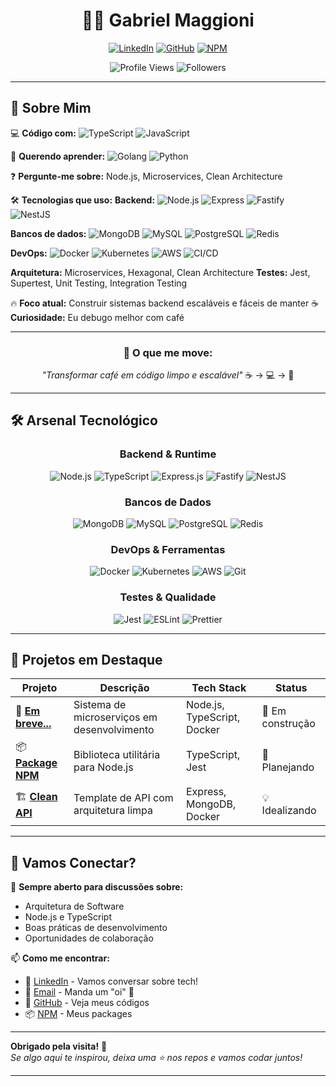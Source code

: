 <h1 align="center">👨‍💻 Gabriel Maggioni</h1>

<div align="center">

[![LinkedIn](https://img.shields.io/badge/LinkedIn-Gabriel_Maggioni-0077B5?style=flat&logo=linkedin&logoColor=white)](https://www.linkedin.com/in/devmaggioni/)
[![GitHub](https://img.shields.io/badge/GitHub-devmaggioni-181717?style=flat&logo=github&logoColor=white)](https://github.com/devmaggioni)
[![NPM](https://img.shields.io/badge/NPM-devmaggioni-CB3837?style=flat&logo=npm&logoColor=white)](https://www.npmjs.com/~devmaggioni)

![Profile Views](https://komarev.com/ghpvc/?username=devmaggioni&color=red&style=flat-square)
![Followers](https://img.shields.io/github/followers/devmaggioni?color=0cf&style=flat-square)

</div>

<!-- ---

<div align="center">
  
[![Typing SVG](https://readme-typing-svg.herokuapp.com?font=Fira+Code&size=24&pause=100&color=07F5DC&center=true&vCenter=true&width=800&height=100&lines=Olá👋;Full+Stack+Developer+🚀;Node.js+%26+TypeScript+Enthusiast;Building+the+future,+one+commit+at+a+time+⚡)](https://git.io/typing-svg)

</div>

--- -->

---

## 🎯 Sobre Mim

💻 **Código com:**
![TypeScript](https://img.shields.io/badge/TypeScript-3178C6?style=flat-square\&logo=typescript\&logoColor=white)
![JavaScript](https://img.shields.io/badge/JavaScript-F7DF1E?style=flat-square\&logo=javascript\&logoColor=black)

🌱 **Querendo aprender:**
![Golang](https://img.shields.io/badge/Golang-00ADD8?style=flat-square\&logo=go\&logoColor=white)
![Python](https://img.shields.io/badge/Python-3776AB?style=flat-square\&logo=python\&logoColor=white)

❓ **Pergunte-me sobre:** Node.js, Microservices, Clean Architecture

🛠️ **Tecnologias que uso:**
**Backend:**
![Node.js](https://img.shields.io/badge/Node.js-339933?style=flat-square\&logo=node.js\&logoColor=white)
![Express](https://img.shields.io/badge/Express-000000?style=flat-square\&logo=express\&logoColor=white)
![Fastify](https://img.shields.io/badge/Fastify-20232A?style=flat-square\&logo=fastify\&logoColor=white)
![NestJS](https://img.shields.io/badge/NestJS-E0234E?style=flat-square\&logo=nestjs\&logoColor=white)

**Bancos de dados:**
![MongoDB](https://img.shields.io/badge/MongoDB-47A248?style=flat-square\&logo=mongodb\&logoColor=white)
![MySQL](https://img.shields.io/badge/MySQL-4479A1?style=flat-square\&logo=mysql\&logoColor=white)
![PostgreSQL](https://img.shields.io/badge/PostgreSQL-336791?style=flat-square\&logo=postgresql\&logoColor=white)
![Redis](https://img.shields.io/badge/Redis-DC382D?style=flat-square\&logo=redis\&logoColor=white)

**DevOps:**
![Docker](https://img.shields.io/badge/Docker-2496ED?style=flat-square\&logo=docker\&logoColor=white)
![Kubernetes](https://img.shields.io/badge/Kubernetes-326CE5?style=flat-square\&logo=kubernetes\&logoColor=white)
![AWS](https://img.shields.io/badge/AWS-232F3E?style=flat-square\&logo=amazonaws\&logoColor=white)
![CI/CD](https://img.shields.io/badge/CI/CD-007ACC?style=flat-square)

**Arquitetura:** Microservices, Hexagonal, Clean Architecture
**Testes:** Jest, Supertest, Unit Testing, Integration Testing

🔥 **Foco atual:** Construir sistemas backend escaláveis e fáceis de manter
☕ **Curiosidade:** Eu debugo melhor com café

---


<div align="center">

### 🚀 O que me move:
*"Transformar café em código limpo e escalável"* ☕ → 💻 → 🚀

</div>

---

## 🛠️ Arsenal Tecnológico

<div align="center">

### Backend & Runtime
![Node.js](https://img.shields.io/badge/Node.js-43853D?style=for-the-badge&logo=node.js&logoColor=white)
![TypeScript](https://img.shields.io/badge/TypeScript-007ACC?style=for-the-badge&logo=typescript&logoColor=white)
![Express.js](https://img.shields.io/badge/Express.js-404D59?style=for-the-badge&logo=express&logoColor=white)
![Fastify](https://img.shields.io/badge/Fastify-000000?style=for-the-badge&logo=fastify&logoColor=white)
![NestJS](https://img.shields.io/badge/NestJS-E0234E?style=for-the-badge&logo=nestjs&logoColor=white)

### Bancos de Dados
![MongoDB](https://img.shields.io/badge/MongoDB-4EA94B?style=for-the-badge&logo=mongodb&logoColor=white)
![MySQL](https://img.shields.io/badge/MySQL-316192?style=for-the-badge&logo=mysql&logoColor=white)
![PostgreSQL](https://img.shields.io/badge/PostgreSQL-316192?style=for-the-badge&logo=postgresql&logoColor=white)
![Redis](https://img.shields.io/badge/Redis-DC382D?style=for-the-badge&logo=redis&logoColor=white)

### DevOps & Ferramentas
![Docker](https://img.shields.io/badge/Docker-2496ED?style=for-the-badge&logo=docker&logoColor=white)
![Kubernetes](https://img.shields.io/badge/Kubernetes-326CE5?style=for-the-badge&logo=kubernetes&logoColor=white)
![AWS](https://img.shields.io/badge/AWS-232F3E?style=for-the-badge&logo=amazon-aws&logoColor=white)
![Git](https://img.shields.io/badge/Git-F05032?style=for-the-badge&logo=git&logoColor=white)

### Testes & Qualidade
![Jest](https://img.shields.io/badge/Jest-C21325?style=for-the-badge&logo=jest&logoColor=white)
![ESLint](https://img.shields.io/badge/ESLint-4B32C3?style=for-the-badge&logo=eslint&logoColor=white)
![Prettier](https://img.shields.io/badge/Prettier-F7B93E?style=for-the-badge&logo=prettier&logoColor=black)

</div>

---

## 🌟 Projetos em Destaque

<div align="center">

| Projeto | Descrição | Tech Stack | Status |
|---------|-----------|------------|--------|
| 🚀 **[Em breve...](#)** | Sistema de microserviços em desenvolvimento | Node.js, TypeScript, Docker | 🔨 Em construção |
| 📦 **[Package NPM](#)** | Biblioteca utilitária para Node.js | TypeScript, Jest | 🎯 Planejando |
| 🏗️ **[Clean API](#)** | Template de API com arquitetura limpa | Express, MongoDB, Docker | 💡 Idealizando |

</div>

---

## 🤝 Vamos Conectar?

<div align="left">

💬 **Sempre aberto para discussões sobre:**
- Arquitetura de Software
- Node.js e TypeScript
- Boas práticas de desenvolvimento
- Oportunidades de colaboração

📫 **Como me encontrar:**
- 💼 [LinkedIn](https://www.linkedin.com/in/devmaggioni/) - Vamos conversar sobre tech!
- 📧 [Email](mailto:devmaggioni@gmail.com) - Manda um "oi" 👋
- 🐙 [GitHub](https://github.com/devmaggioni) - Veja meus códigos
- 📦 [NPM](https://www.npmjs.com/~devmaggioni) - Meus packages

</div>

---

**Obrigado pela visita!** 🙏  
*Se algo aqui te inspirou, deixa uma ⭐ nos repos e vamos codar juntos!*

---
